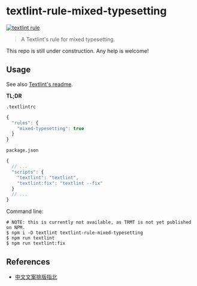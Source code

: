 # textlint-rule-mixed-typesetting

[![textlint rule][textlint-badge]][Textlint]

[textlint-badge]: https://img.shields.io/badge/textlint-fixable-green.svg?style=social

[Textlint]: https://textlint.github.io/
[Textlint-readme]: https://github.com/textlint/textlint#readme

> A Textlint's rule for mixed typesetting.

This repo is still under construction.
Any help is welcome!

## Usage

See also [Textlint's readme][Textlint-readme].

__TL;DR__

`.textlintrc`
```javascript
{
  "rules": {
    "mixed-typesetting": true
  }
}
```

`package.json`
```javascript
{
  // ...
  "scripts": {
    "textlint": "textlint",
    "textlint:fix": "textlint --fix"
  }
  // ...
}
```

Command line:
```
# NOTE: this is currently not available, as TRMT is not yet published on NPM.
$ npm i -D textlint textlint-rule-mixed-typesetting
$ npm run textlint
$ npm run textlint:fix
```

## References

- [中文文案排版指北](https://github.com/mzlogin/chinese-copywriting-guidelines)
